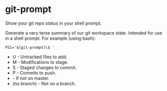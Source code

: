 git-prompt
==========

Show your git repo status in your shell prompt.

Generate a very terse summary of our git workspace state.
Intended for use in a shell prompt.
For example (using bash):

```
PS1='$(git-prompt)\$ '
```

  * U - Untracked files to add.
  * M - Modifications to stage.
  * S - Staged changes to commit.
  * P - Commits to push.
  * <branch> - If not on master.
  * (no branch) - Not on a branch.
